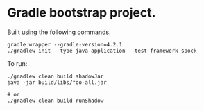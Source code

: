 #  Gradle bootstrap project.

Built using the following commands.

    gradle wrapper --gradle-version=4.2.1
    ./gradlew init --type java-application --test-framework spock


To run:

    ./gradlew clean build shadowJar
    java -jar build/libs/foo-all.jar
    
    # or
    ./gradlew clean build runShadow

